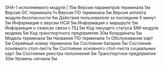 SHA-1 исполняемого модуля	 | 15м
Версии параметров терминала	5м
Версия ОС терминала	1ч
Версия ПО терминала	5м
Версия апплета модуля безопасности	5м
Действия пользователя за последние 5 минут	5м
Информация о версии НСИ	5м
Информация о маршруте	5м
Информация о сеансах связи с ПЦ	5м
Код текущего статуса SIM-модуля модема	5м
Код транспортного предприятия	30м
Координаты	5м
Модель терминала	5м
Название ПО терминала	1ч
Обслуживание карт	5м
Серийный номер терминала	5м
Состояние батареи	5м
Состояние основного стоп-листа	5м
Состояние основного стоп-листа социальных карт	5м
Состояние реестра пополнений	5м
Транспортное предприятие	30м
Уровень сигнала	5м
